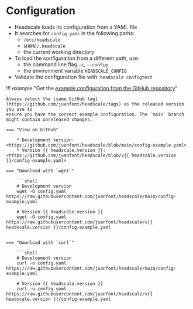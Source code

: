 # Configuration

- Headscale loads its configuration from a YAML file
- It searches for `config.yaml` in the following paths:
    - `/etc/headscale`
    - `$HOME/.headscale`
    - the current working directory
- To load the configuration from a different path, use:
    - the command line flag `-c`, `--config`
    - the environment variable `HEADSCALE_CONFIG`
- Validate the configuration file with: `headscale configtest`

!!! example "Get the [example configuration from the GitHub repository](https://github.com/juanfont/headscale/blob/main/config-example.yaml)"

    Always select the [same GitHub tag](https://github.com/juanfont/headscale/tags) as the released version you use to
    ensure you have the correct example configuration. The `main` branch might contain unreleased changes.

    === "View on GitHub"

        * Development version: <https://github.com/juanfont/headscale/blob/main/config-example.yaml>
        * Version {{ headscale.version }}: <https://github.com/juanfont/headscale/blob/v{{ headscale.version }}/config-example.yaml>

    === "Download with `wget`"

        ```shell
        # Development version
        wget -O config.yaml https://raw.githubusercontent.com/juanfont/headscale/main/config-example.yaml

        # Version {{ headscale.version }}
        wget -O config.yaml https://raw.githubusercontent.com/juanfont/headscale/v{{ headscale.version }}/config-example.yaml
        ```

    === "Download with `curl`"

        ```shell
        # Development version
        curl -o config.yaml https://raw.githubusercontent.com/juanfont/headscale/main/config-example.yaml

        # Version {{ headscale.version }}
        curl -o config.yaml https://raw.githubusercontent.com/juanfont/headscale/v{{ headscale.version }}/config-example.yaml
        ```
